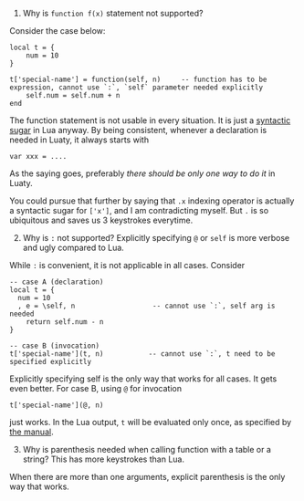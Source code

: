 

1. Why is `function f(x)` statement not supported?

Consider the case below:

```
local t = {
	num = 10
}

t['special-name'] = function(self, n)     -- function has to be expression, cannot use `:`, `self` parameter needed explicitly
	self.num = self.num + n
end

```
The function statement is not usable in every situation. It is just a [syntactic sugar](https://www.lua.org/manual/5.1/manual.html#2.5.9) in Lua anyway.
By being consistent, whenever a declaration is needed in Luaty, it always starts with
```
var xxx = ....
```
As the saying goes, preferably *there should be only one way to do it* in Luaty.

You could pursue that further by saying that `.x` indexing operator is actually a syntactic sugar for `['x']`, and I am contradicting myself.
But `.` is so ubiquitous and saves us 3 keystrokes everytime.




2. Why is `:` not supported? Explicitly specifying `@` or `self` is more verbose and ugly compared to Lua.

While `:` is convenient, it is not applicable in all cases. Consider

```
-- case A (declaration)
local t = {
  num = 10
  , e = \self, n                   -- cannot use `:`, self arg is needed
    return self.num - n
}

-- case B (invocation)
t['special-name'](t, n)           -- cannot use `:`, t need to be specified explicitly

```
Explicitly specifying self is the only way that works for all cases. 
It gets even better. For case B, using `@` for invocation
```
t['special-name'](@, n)
```
just works. In the Lua output, `t` will be evaluated only once, as specified by [the manual](https://www.lua.org/manual/5.1/manual.html#2.5.8).




3. Why is parenthesis needed when calling function with a table or a string? This has more keystrokes than Lua.

When there are more than one arguments, explicit parenthesis is the only way that works.
